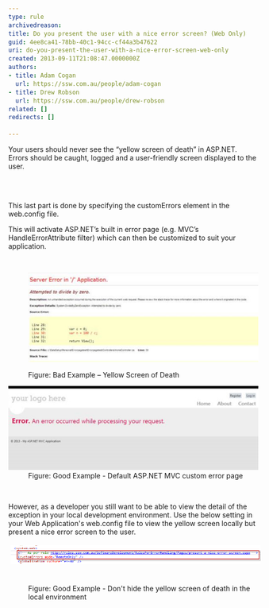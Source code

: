 ```yaml
---
type: rule
archivedreason: 
title: Do you present the user with a nice error screen? (Web Only)
guid: 4ee8ca41-78bb-40c1-94cc-cf44a3b47622
uri: do-you-present-the-user-with-a-nice-error-screen-web-only
created: 2013-09-11T21:08:47.0000000Z
authors:
- title: Adam Cogan
  url: https://ssw.com.au/people/adam-cogan
- title: Drew Robson
  url: https://ssw.com.au/people/drew-robson
related: []
redirects: []

---
```



<p>​​​Your users should never see the “yellow screen of death” in ASP.NET. Errors should be caught, logged and a user-friendly screen displayed to the user.</p>
<br><excerpt class='endintro'></excerpt><br>
<p>This last part is done by specifying the customErrors element in the web.config file.</p><p>This will activate ASP.NET’s built in error page (e.g. MVC’s HandleErrorAttribute filter) which can then be customized to suit your application.</p><p><br></p><blockquote style="margin:0px 0px 0px 40px;border:none;padding:0px;">​<img src="error-screen-bad.jpg" alt="" style="line-height:20px;" /><p></p></blockquote><dl class="badImage"><dd>Figure: Bad Example – Yellow Screen of Death</dd></dl><dl class="goodImage"><dt><img src="error-screen-good.jpg" alt="" /></dt><dd>Figure: Good Example - Default ASP.NET MVC custom error page</dd><p class="ssw15-rteElement-P">​<br></p><p>​However, as a developer you still want to be able to view the detail of the exception in your local development environment. Use the below setting in your Web Application's web.config file to view the yellow screen locally but present a nice error screen to the user.<br></p><p></p><p><img src="14-08-2014-2-47-50-PM-compressor.png" alt="14-08-2014-2-47-50-PM-compressor.png" style="margin:5px;width:650px;" />​<span style="color:#555555;font-size:11px;font-weight:bold;line-height:16px;background-color:transparent;">​​​</span></p><dd class="ssw15-rteElement-FigureGood">​​​Figure: Good Example - Don't hide the yellow screen of death in the local environment</dd><p class="ssw15-rteElement-P"><br></p></dl>


